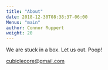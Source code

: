 ```yaml
---
title: "About"
date: 2018-12-30T08:38:37-06:00
Menus: "main"
author: Connor Ruppert
weight: 20
---
```


We are stuck in a box. Let us out. Poop!


cubiclecore@gmail.com